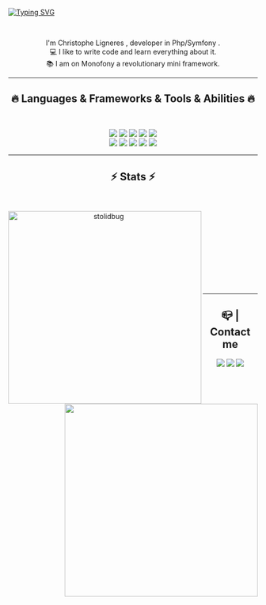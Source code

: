 [![Typing SVG](https://readme-typing-svg.demolab.com?font=Fira+Code&pause=1000&color=000000&center=true&vCenter=true&width=435&lines=Welcome+to+my+profile)](https://git.io/typing-svg)

<br>
<p align="center">
  I'm Christophe Ligneres , developer in Php/Symfony .
  <br>
  💻 I like to write code and learn everything about it.
  <br>
  📚 I am on Monofony a revolutionary mini framework.
</p>

<hr>
<h2 align="center">🔥 Languages & Frameworks & Tools & Abilities 🔥</h2>
<br>
<p align="center">
    <img src="https://img.shields.io/badge/-Phpstorm?style=flat-square&logo=phpstorm&logoColor=white"/>
    <img src="https://img.shields.io/badge/-Github-181717?style=flat-square&logo=GitHub&logoColor=white"/>
    <img src="https://img.shields.io/badge/-Git-F44D27?style=flat-square&logo=Git&logoColor=white"/>
    <img src="https://img.shields.io/badge/-Postgre-F29111?style=flat-square&logo=Postgre&logoColor=white"/>
    <img src="https://img.shields.io/badge/-Insomnia-5849BE?style=flat-square&logo=Insomnia&logoColor=white"/><br/>
    <img src="https://img.shields.io/badge/-Php-42B883?style=flat-square&logo=Php&logoColor=white"/>
    <img src="https://img.shields.io/badge/-Symfony-4B32C3?style=flat-square&logo=Symfony&logoColor=white"/>
    <img src="https://img.shields.io/badge/-HTML5-E34F26?style=flat-square&logo=HTML5&logoColor=white"/>
    <img src="https://img.shields.io/badge/-CSS3-1572B6?style=flat-square&logo=CSS3&logoColor=white"/>
    <img src="https://img.shields.io/badge/-Codacy-222F29?style=flat-square&logo=Codacy&logoColor=white"/>
</p>
<hr>

<h2 align="center">⚡ Stats ⚡</h2>
<br>
<p align=center>
  <div align=center>
    <a href="https://github.com/denvercoder1/github-readme-streak-stats" title="Go to Source">
      <img align="left" width=390 src="https://github-readme-streak-stats.herokuapp.com/?user=stolidbug&theme=monokai&border=61dafb&hide_border=true" alt="stolidbug" />
    </a>
    <a href="https://github.com/anuraghazra/github-readme-stats" title="Go to Source">
      <img align="right" width=390 src="https://github-readme-stats.vercel.app/api?username=stolidbug&show_icons=true&theme=monokai&border_color=61dafb&hide_border=true" />
    </a>
  </div>
  <br><br><br><br><br><br><br><br><br>
<hr>

<h2 align="center">📪 | Contact me </h2>

<div align=center>
     <a href="mailto:ligneresc@outlook.com?subject=[GitHub]%20Prise%20de%20contact"><img src="https://img.shields.io/badge/e‑mail-D14836.svg?style=for-the-badge&logo=GMail&logoColor=white"/></a>
    <a href="https://www.linkedin.com/in/christophe-ligneres-087996ba/"><img src="https://img.shields.io/badge/linkedin-0077B5.svg?style=for-the-badge&logo=linkedin&logoColor=white"/></a>
    <a href="https://twitter.com/Stolidbug"><img src="https://img.shields.io/badge/twitter-1DA1F2.svg?style=for-the-badge&logo=twitter&logoColor=white"/>
  </div>
